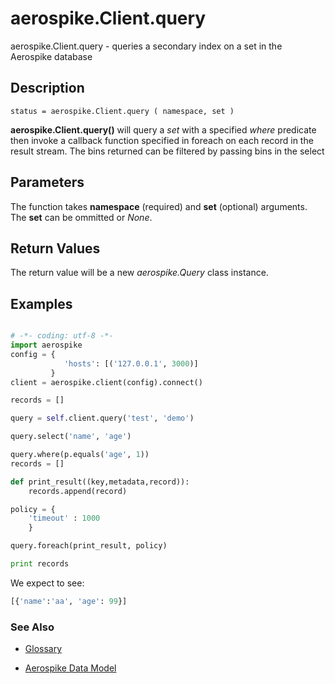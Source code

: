 # aerospike.Client.query

aerospike.Client.query - queries a secondary index on a set in the Aerospike
database

## Description

```
status = aerospike.Client.query ( namespace, set )

```

**aerospike.Client.query()**
will query a *set* with a specified *where* predicate
then invoke a callback function specified in foreach on each record in the result stream.
The bins returned can be filtered by passing bins in the select

## Parameters

The function takes **namespace** (required) and **set** (optional) arguments. The **set** can
be ommitted or *None*.


## Return Values
The return value will be a new *aerospike.Query* class instance.

## Examples

```python

# -*- coding: utf-8 -*-
import aerospike
config = {
            'hosts': [('127.0.0.1', 3000)]
         }
client = aerospike.client(config).connect()

records = []

query = self.client.query('test', 'demo')

query.select('name', 'age')

query.where(p.equals('age', 1))
records = []

def print_result((key,metadata,record)):
    records.append(record)

policy = {
    'timeout' : 1000
    }

query.foreach(print_result, policy)

print records


```

We expect to see:

```python
[{'name':'aa', 'age': 99}]
```



### See Also



- [Glossary](http://www.aerospike.com/docs/guide/glossary.html)

- [Aerospike Data Model](http://www.aerospike.com/docs/architecture/data-model.html)

